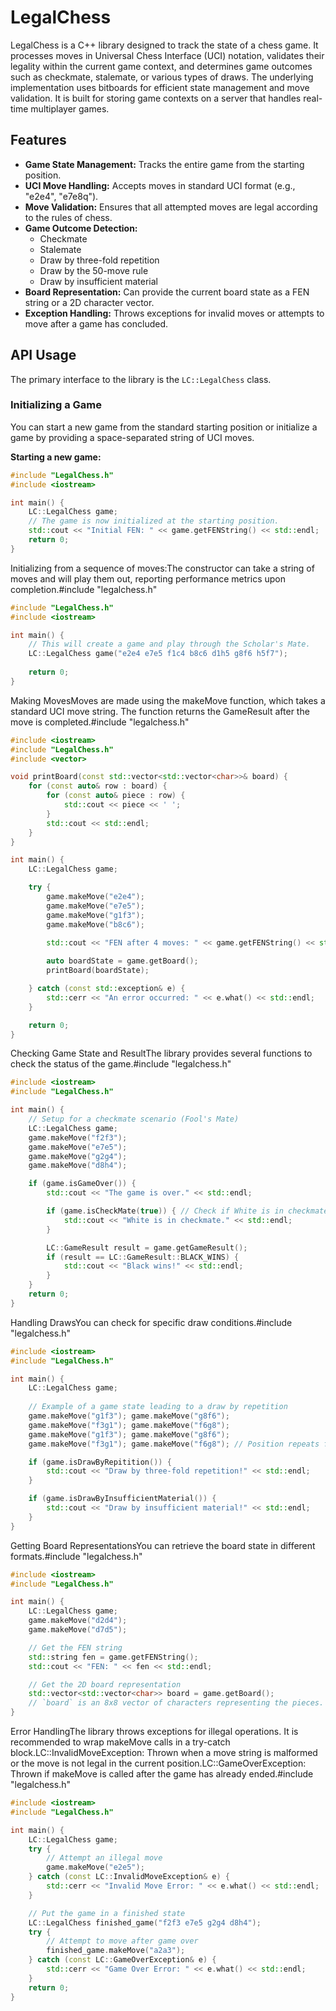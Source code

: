 # LegalChess

LegalChess is a C++ library designed to track the state of a chess game. It processes moves in Universal Chess Interface (UCI) notation, validates their legality within the current game context, and determines game outcomes such as checkmate, stalemate, or various types of draws. The underlying implementation uses bitboards for efficient state management and move validation. It is built for storing game contexts on a server that handles real-time multiplayer games.

## Features

* **Game State Management:** Tracks the entire game from the starting position.
* **UCI Move Handling:** Accepts moves in standard UCI format (e.g., "e2e4", "e7e8q").
* **Move Validation:** Ensures that all attempted moves are legal according to the rules of chess.
* **Game Outcome Detection:**
    * Checkmate
    * Stalemate
    * Draw by three-fold repetition
    * Draw by the 50-move rule
    * Draw by insufficient material
* **Board Representation:** Can provide the current board state as a FEN string or a 2D character vector.
* **Exception Handling:** Throws exceptions for invalid moves or attempts to move after a game has concluded.

## API Usage

The primary interface to the library is the `LC::LegalChess` class.

### Initializing a Game

You can start a new game from the standard starting position or initialize a game by providing a space-separated string of UCI moves.

**Starting a new game:**

```cpp
#include "LegalChess.h"
#include <iostream>

int main() {
    LC::LegalChess game;
    // The game is now initialized at the starting position.
    std::cout << "Initial FEN: " << game.getFENString() << std::endl;
    return 0;
}
```

Initializing from a sequence of moves:The constructor can take a string of moves and will play them out, reporting performance metrics upon completion.#include "legalchess.h"

```cpp
#include "LegalChess.h"
#include <iostream>

int main() {
    // This will create a game and play through the Scholar's Mate.
    LC::LegalChess game("e2e4 e7e5 f1c4 b8c6 d1h5 g8f6 h5f7");
    
    return 0;
}
```

Making MovesMoves are made using the makeMove function, which takes a standard UCI move string. The function returns the GameResult after the move is completed.#include "legalchess.h"

```cpp
#include <iostream>
#include "LegalChess.h"
#include <vector>

void printBoard(const std::vector<std::vector<char>>& board) {
    for (const auto& row : board) {
        for (const auto& piece : row) {
            std::cout << piece << ' ';
        }
        std::cout << std::endl;
    }
}

int main() {
    LC::LegalChess game;

    try {
        game.makeMove("e2e4");
        game.makeMove("e7e5");
        game.makeMove("g1f3");
        game.makeMove("b8c6");

        std::cout << "FEN after 4 moves: " << game.getFENString() << std::endl;
        
        auto boardState = game.getBoard();
        printBoard(boardState);

    } catch (const std::exception& e) {
        std::cerr << "An error occurred: " << e.what() << std::endl;
    }

    return 0;
}
```

Checking Game State and ResultThe library provides several functions to check the status of the game.#include "legalchess.h"

```cpp
#include <iostream>
#include "LegalChess.h"

int main() {
    // Setup for a checkmate scenario (Fool's Mate)
    LC::LegalChess game;
    game.makeMove("f2f3");
    game.makeMove("e7e5");
    game.makeMove("g2g4");
    game.makeMove("d8h4");

    if (game.isGameOver()) {
        std::cout << "The game is over." << std::endl;

        if (game.isCheckMate(true)) { // Check if White is in checkmate
            std::cout << "White is in checkmate." << std::endl;
        }

        LC::GameResult result = game.getGameResult();
        if (result == LC::GameResult::BLACK_WINS) {
            std::cout << "Black wins!" << std::endl;
        }
    }
    return 0;
}
```

Handling DrawsYou can check for specific draw conditions.#include "legalchess.h"

```cpp
#include <iostream>
#include "LegalChess.h"

int main() {
    LC::LegalChess game;
    
    // Example of a game state leading to a draw by repetition
    game.makeMove("g1f3"); game.makeMove("g8f6");
    game.makeMove("f3g1"); game.makeMove("f6g8");
    game.makeMove("g1f3"); game.makeMove("g8f6");
    game.makeMove("f3g1"); game.makeMove("f6g8"); // Position repeats for the 3rd time

    if (game.isDrawByRepitition()) {
        std::cout << "Draw by three-fold repetition!" << std::endl;
    }

    if (game.isDrawByInsufficientMaterial()) {
        std::cout << "Draw by insufficient material!" << std::endl;
    }
}
```

Getting Board RepresentationsYou can retrieve the board state in different formats.#include "legalchess.h"

```cpp
#include <iostream>
#include "LegalChess.h"

int main() {
    LC::LegalChess game;
    game.makeMove("d2d4");
    game.makeMove("d7d5");

    // Get the FEN string
    std::string fen = game.getFENString();
    std::cout << "FEN: " << fen << std::endl;

    // Get the 2D board representation
    std::vector<std::vector<char>> board = game.getBoard();
    // `board` is an 8x8 vector of characters representing the pieces.
}
```

Error HandlingThe library throws exceptions for illegal operations. It is recommended to wrap makeMove calls in a try-catch block.LC::InvalidMoveException: Thrown when a move string is malformed or the move is not legal in the current position.LC::GameOverException: Thrown if makeMove is called after the game has already ended.#include "legalchess.h"

```cpp
#include <iostream>
#include "LegalChess.h"

int main() {
    LC::LegalChess game;
    try {
        // Attempt an illegal move
        game.makeMove("e2e5"); 
    } catch (const LC::InvalidMoveException& e) {
        std::cerr << "Invalid Move Error: " << e.what() << std::endl;
    }

    // Put the game in a finished state
    LC::LegalChess finished_game("f2f3 e7e5 g2g4 d8h4");
    try {
        // Attempt to move after game over
        finished_game.makeMove("a2a3");
    } catch (const LC::GameOverException& e) {
        std::cerr << "Game Over Error: " << e.what() << std::endl;
    }
    return 0;
}
```
